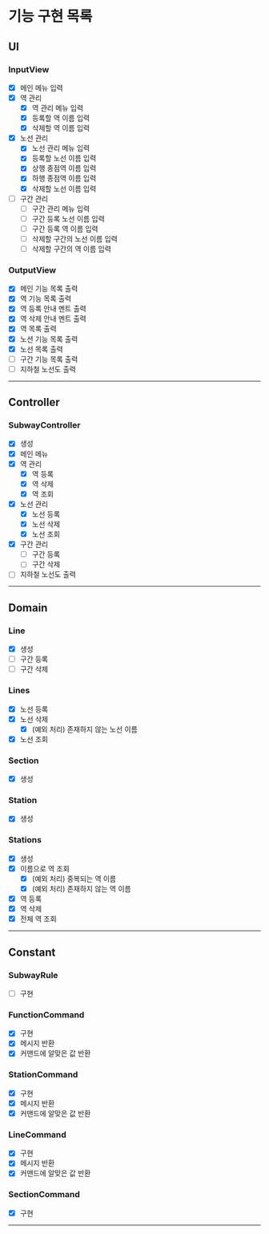 # 기능 구현 목록

## UI
### InputView
- [x] 메인 메뉴 입력
- [x] 역 관리
  - [x] 역 관리 메뉴 입력
  - [x] 등록할 역 이름 입력
  - [x] 삭제할 역 이름 입력
- [x] 노선 관리
  - [x] 노선 관리 메뉴 입력
  - [x] 등록할 노선 이름 입력
  - [x] 상행 종점역 이름 입력
  - [x] 하행 종점역 이름 입력
  - [x] 삭제할 노선 이름 입력
- [ ] 구간 관리
  - [ ] 구간 관리 메뉴 입력
  - [ ] 구간 등록 노선 이름 입력
  - [ ] 구간 등록 역 이름 입력
  - [ ] 삭제할 구간의 노선 이름 입력
  - [ ] 삭제할 구간의 역 이름 입력

### OutputView
- [x] 메인 기능 목록 출력
- [x] 역 기능 목록 출력
- [x] 역 등록 안내 멘트 출력
- [x] 역 삭제 안내 멘트 출력
- [x] 역 목록 출력
- [x] 노션 기능 목록 출력
- [x] 노선 목록 출력
- [ ] 구간 기능 목록 출력
- [ ] 지하철 노선도 출력
---

## Controller
### SubwayController
- [x] 생성
- [x] 메인 메뉴
- [x] 역 관리
  - [x] 역 등록
  - [x] 역 삭제
  - [x] 역 조회
- [x] 노선 관리
  - [x] 노선 등록
  - [x] 노선 삭제
  - [x] 노선 조회
- [x] 구간 관리
  - [ ] 구간 등록
  - [ ] 구간 삭제
- [ ] 지하철 노선도 출력
---

## Domain
### Line
- [x] 생성
- [ ] 구간 등록
- [ ] 구간 삭제

### Lines
- [x] 노선 등록
- [x] 노선 삭제
  - [x] (예외 처리) 존재하지 않는 노선 이름
- [x] 노선 조회

### Section
- [x] 생성

### Station
- [x] 생성

### Stations
- [x] 생성
- [x] 이름으로 역 조회
  - [x] (예외 처리) 중복되는 역 이름
  - [x] (예외 처리) 존재하지 않는 역 이름
- [x] 역 등록
- [x] 역 삭제
- [x] 전체 역 조회
---

## Constant
### SubwayRule
- [ ] 구현

### FunctionCommand
- [x] 구현
- [x] 메시지 반환
- [x] 커맨드에 알맞은 값 반환

### StationCommand
- [x] 구현
- [x] 메시지 반환
- [x] 커맨드에 알맞은 값 반환

### LineCommand
- [x] 구현
- [x] 메시지 반환
- [x] 커맨드에 알맞은 값 반환

### SectionCommand
- [x] 구현
---